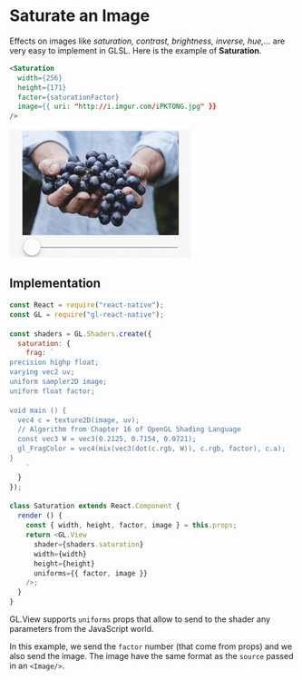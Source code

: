 # Saturate an Image

Effects on images like *saturation, contrast, brightness, inverse, hue,...* are very easy to implement in GLSL. Here is the example of **Saturation**.

```html
<Saturation
  width={256}
  height={171}
  factor={saturationFactor}
  image={{ uri: "http://i.imgur.com/iPKTONG.jpg" }}
/>
```

![](2.gif)


## Implementation

```js
const React = require("react-native");
const GL = require("gl-react-native");

const shaders = GL.Shaders.create({
  saturation: {
    frag: `
precision highp float;
varying vec2 uv;
uniform sampler2D image;
uniform float factor;

void main () {
  vec4 c = texture2D(image, uv);
  // Algorithm from Chapter 16 of OpenGL Shading Language
  const vec3 W = vec3(0.2125, 0.7154, 0.0721);
  gl_FragColor = vec4(mix(vec3(dot(c.rgb, W)), c.rgb, factor), c.a);
}
    `
  }
});

class Saturation extends React.Component {
  render () {
    const { width, height, factor, image } = this.props;
    return <GL.View
      shader={shaders.saturation}
      width={width}
      height={height}
      uniforms={{ factor, image }}
    />;
  }
}
```

GL.View supports `uniforms` props that allow to send to the shader any parameters from the JavaScript world.

In this example, we send the `factor` number (that come from props) and we also send the image.
The image have the same format as the `source` passed in an `<Image/>`.
